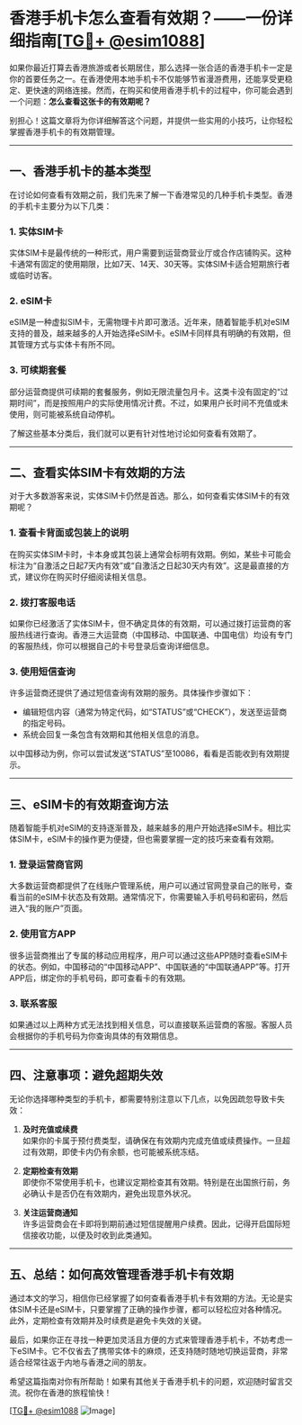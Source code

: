 # 香港手机卡怎么查看有效期？——一份详细指南[[TG💪+ @esim1088](https://t.me/s/esim1088)]

如果你最近打算去香港旅游或者长期居住，那么选择一张合适的香港手机卡一定是你的首要任务之一。在香港使用本地手机卡不仅能够节省漫游费用，还能享受更稳定、更快速的网络连接。然而，在购买和使用香港手机卡的过程中，你可能会遇到一个问题：**怎么查看这张卡的有效期呢？**

别担心！这篇文章将为你详细解答这个问题，并提供一些实用的小技巧，让你轻松掌握香港手机卡的有效期管理。

---

## **一、香港手机卡的基本类型**

在讨论如何查看有效期之前，我们先来了解一下香港常见的几种手机卡类型。香港的手机卡主要分为以下几类：

### 1. 实体SIM卡
实体SIM卡是最传统的一种形式，用户需要到运营商营业厅或合作店铺购买。这种卡通常有固定的使用期限，比如7天、14天、30天等。实体SIM卡适合短期旅行者或临时访客。

### 2. eSIM卡
eSIM是一种虚拟SIM卡，无需物理卡片即可激活。近年来，随着智能手机对eSIM支持的普及，越来越多的人开始选择eSIM卡。eSIM卡同样具有明确的有效期，但其管理方式与实体卡有所不同。

### 3. 可续期套餐
部分运营商提供可续期的套餐服务，例如无限流量包月卡。这类卡没有固定的“过期时间”，而是按照用户的实际使用情况计费。不过，如果用户长时间不充值或未使用，则可能被系统自动停机。

了解这些基本分类后，我们就可以更有针对性地讨论如何查看有效期了。

---

## **二、查看实体SIM卡有效期的方法**

对于大多数游客来说，实体SIM卡仍然是首选。那么，如何查看实体SIM卡的有效期呢？

### 1. 查看卡背面或包装上的说明
在购买实体SIM卡时，卡本身或其包装上通常会标明有效期。例如，某些卡可能会标注为“自激活之日起7天内有效”或“自激活之日起30天内有效”。这是最直接的方式，建议你在购买时仔细阅读相关信息。

### 2. 拨打客服电话
如果你已经激活了实体SIM卡，但不确定具体的有效期，可以通过拨打运营商的客服热线进行查询。香港三大运营商（中国移动、中国联通、中国电信）均设有专门的客服热线，你可以根据自己的卡号登录后查询详细信息。

### 3. 使用短信查询
许多运营商还提供了通过短信查询有效期的服务。具体操作步骤如下：
- 编辑短信内容（通常为特定代码，如“STATUS”或“CHECK”），发送至运营商的指定号码。
- 系统会回复一条包含有效期和其他相关信息的消息。

以中国移动为例，你可以尝试发送“STATUS”至10086，看看是否能收到有效期提示。

---

## **三、eSIM卡的有效期查询方法**

随着智能手机对eSIM的支持逐渐普及，越来越多的用户开始选择eSIM卡。相比实体SIM卡，eSIM卡的操作更为便捷，但也需要掌握一定的技巧来查看有效期。

### 1. 登录运营商官网
大多数运营商都提供了在线账户管理系统，用户可以通过官网登录自己的账号，查看当前的eSIM卡状态及有效期。通常情况下，你需要输入手机号码和密码，然后进入“我的账户”页面。

### 2. 使用官方APP
很多运营商推出了专属的移动应用程序，用户可以通过这些APP随时查看eSIM卡的状态。例如，中国移动的“中国移动APP”、中国联通的“中国联通APP”等。打开APP后，绑定你的手机号码，即可查看卡的有效期。

### 3. 联系客服
如果通过以上两种方式无法找到相关信息，可以直接联系运营商的客服。客服人员会根据你的手机号码为你查询具体的有效期信息。

---

## **四、注意事项：避免超期失效**

无论你选择哪种类型的手机卡，都需要特别注意以下几点，以免因疏忽导致卡失效：

1. **及时充值或续费**  
   如果你的卡属于预付费类型，请确保在有效期内完成充值或续费操作。一旦超过有效期，即使卡内仍有余额，也可能被系统冻结。

2. **定期检查有效期**  
   即使你不常使用手机卡，也建议定期检查其有效期。特别是在出国旅行前，务必确认卡是否仍在有效期内，避免出现意外状况。

3. **关注运营商通知**  
   许多运营商会在卡即将到期前通过短信提醒用户续费。因此，记得开启国际短信接收功能，以便及时收到此类通知。

---

## **五、总结：如何高效管理香港手机卡有效期**

通过本文的学习，相信你已经掌握了如何查看香港手机卡有效期的方法。无论是实体SIM卡还是eSIM卡，只要掌握了正确的操作步骤，都可以轻松应对各种情况。此外，定期检查有效期并及时续费是避免卡失效的关键。

最后，如果你正在寻找一种更加灵活且方便的方式来管理香港手机卡，不妨考虑一下eSIM卡。它不仅省去了携带实体卡的麻烦，还支持随时随地切换运营商，非常适合经常往返于内地与香港之间的朋友。

希望这篇指南对你有所帮助！如果有其他关于香港手机卡的问题，欢迎随时留言交流。祝你在香港的旅程愉快！

[[TG💪+ @esim1088](https://t.me/s/esim1088) ![Image](https://i.postimg.cc/4NQfJmqS/Snipaste-2025-05-13-00-14-12.png)]